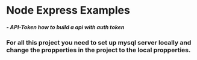 # Node Express Examples
##### - API-Token how to build a api with auth token

### For all this project you need to set up mysql server locally and change the propperties in the project to the local propperties.

